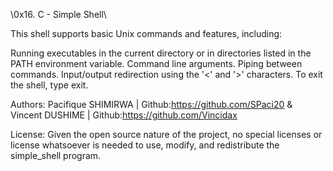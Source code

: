 \0x16. C - Simple Shell\

This shell supports basic Unix commands and features, including:

Running executables in the current directory or in directories listed in the PATH environment variable.
Command line arguments.
Piping between commands.
Input/output redirection using the '<' and '>' characters.
To exit the shell, type exit.


Authors:
Pacifique SHIMIRWA | Github:https://github.com/SPaci20 & Vincent DUSHIME | Github:https://github.com/Vincidax

License:
Given the open source nature of the project, no special licenses or license whatsoever is needed to use, modify, and redistribute the simple_shell program.
